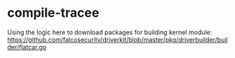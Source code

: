 # compile-tracee

Using the logic here to download packages for building kernel module: https://github.com/falcosecurity/driverkit/blob/master/pkg/driverbuilder/builder/flatcar.go
